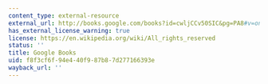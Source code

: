 ```yaml
---
content_type: external-resource
external_url: http://books.google.com/books?id=cwljCCv50SIC&pg=PA8#v=onepage
has_external_license_warning: true
license: https://en.wikipedia.org/wiki/All_rights_reserved
status: ''
title: Google Books
uid: f8f3cf6f-94e4-40f9-87b8-7d277166393e
wayback_url: ''
---
```

